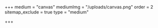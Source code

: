 +++
medium = "canvas"
mediumImg = "/uploads/canvas.png"
order = 2
sitemap_exclude = true
type = "medium"

+++
